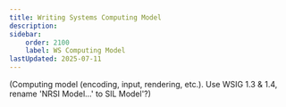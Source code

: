 ```yaml
---
title: Writing Systems Computing Model
description: 
sidebar:
    order: 2100
    label: WS Computing Model
lastUpdated: 2025-07-11
---
```


(Computing model (encoding, input, rendering, etc.). Use WSIG 1.3 & 1.4, rename 'NRSI Model...' to SIL Model'?)
